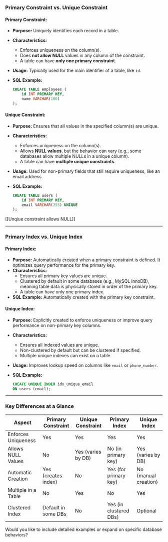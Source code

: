 ### **Primary Constraint vs. Unique Constraint**

#### **Primary Constraint:**

- **Purpose:** Uniquely identifies each record in a table.
- **Characteristics:**
    - Enforces uniqueness on the column(s).
    - Does **not allow NULL** values in any column of the constraint.
    - A table can have **only one primary constraint**.
- **Usage:** Typically used for the main identifier of a table, like `id`.
- **SQL Example:**
    
    ```sql
    CREATE TABLE employees (
        id INT PRIMARY KEY,
        name VARCHAR(100)
    );
    ```
    

#### **Unique Constraint:**

- **Purpose:** Ensures that all values in the specified column(s) are unique.
- **Characteristics:**
    - Enforces uniqueness on the column(s).
    - Allows **NULL values**, but the behavior can vary (e.g., some databases allow multiple NULLs in a unique column).
    - A table can have **multiple unique constraints**.
- **Usage:** Used for non-primary fields that still require uniqueness, like an email address.
- **SQL Example:**
    
    ```sql
    CREATE TABLE users (
        id INT PRIMARY KEY,
        email VARCHAR(255) UNIQUE
    );
    ```
    
[[Unqiue constraint allows NULL]]

---

### **Primary Index vs. Unique Index**

#### **Primary Index:**

- **Purpose:** Automatically created when a primary constraint is defined. It optimizes query performance for the primary key.
- **Characteristics:**
    - Ensures all primary key values are unique.
    - Clustered by default in some databases (e.g., MySQL InnoDB), meaning table data is physically stored in order of the primary key.
    - A table can have only one primary index.
- **SQL Example:** Automatically created with the primary key constraint.

#### **Unique Index:**

- **Purpose:** Explicitly created to enforce uniqueness or improve query performance on non-primary key columns.
- **Characteristics:**
    - Ensures all indexed values are unique.
    - Non-clustered by default but can be clustered if specified.
    - Multiple unique indexes can exist on a table.
- **Usage:** Improves lookup speed on columns like `email` or `phone_number`.
- **SQL Example:**
    
    ```sql
    CREATE UNIQUE INDEX idx_unique_email
    ON users (email);
    ```
    

---

### **Key Differences at a Glance**

|Aspect|Primary Constraint|Unique Constraint|Primary Index|Unique Index|
|---|---|---|---|---|
|Enforces Uniqueness|Yes|Yes|Yes|Yes|
|Allows NULL Values|No|Yes (varies by DB)|No (in primary key)|Yes (varies by DB)|
|Automatic Creation|Yes (creates index)|No|Yes (for primary key)|No (manual creation)|
|Multiple in a Table|No|Yes|No|Yes|
|Clustered Index|Default in some DBs|No|Yes (in clustered DBs)|Optional|

Would you like to include detailed examples or expand on specific database behaviors?